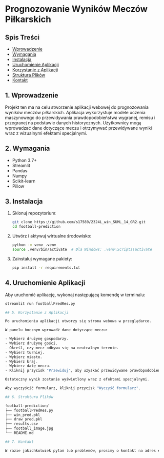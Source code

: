 # Prognozowanie Wyników Meczów Piłkarskich 

## Spis Treści 

- [Wprowadzenie](#wprowadzenie)
- [Wymagania](#wymagania)
- [Instalacja](#instalacja)
- [Uruchomienie Aplikacji](#uruchomienie-aplikacji)
- [Korzystanie z Aplikacji](#korzystanie-z-aplikacji)
- [Struktura Plików](#struktura-plików)
- [Kontakt](#kontakt)

## 1. Wprowadzenie 

Projekt ten ma na celu stworzenie aplikacji webowej do prognozowania wyników meczów piłkarskich. Aplikacja wykorzystuje modele uczenia maszynowego do przewidywania prawdopodobieństwa wygranej, remisu i przegranej na podstawie danych historycznych. Użytkownicy mogą wprowadzać dane dotyczące meczu i otrzymywać przewidywane wyniki wraz z wizualnymi efektami specjalnymi. 

## 2. Wymagania 

- Python 3.7+
- Streamlit
- Pandas
- Numpy
- Scikit-learn
- Pillow

## 3. Instalacja 

1. Sklonuj repozytorium:

    ```bash
    git clone https://github.com/s17580/2324L_win_SUML_14_GR2.git
    cd football-prediction
    ```

2. Utwórz i aktywuj wirtualne środowisko:

    ```bash
    python -m venv .venv
    source .venv/bin/activate  # Dla Windows: .venv\Scripts\activate
    ```

3. Zainstaluj wymagane pakiety:

    ```bash
    pip install -r requirements.txt
    ```

## 4. Uruchomienie Aplikacji 

Aby uruchomić aplikację, wykonaj następującą komendę w terminalu:

```bash
streamlit run footballPredRes.py

## 5. Korzystanie z Aplikacji

Po uruchomieniu aplikacji otworzy się strona webowa w przeglądarce.

W panelu bocznym wprowadź dane dotyczące meczu:

- Wybierz drużynę gospodarzy.
- Wybierz drużynę gości.
- Określ, czy mecz odbywa się na neutralnym terenie.
- Wybierz turniej.
- Wybierz miasto.
- Wybierz kraj.
- Wybierz datę meczu.
- Kliknij przycisk "Przewiduj", aby uzyskać przewidywane prawdopodobieństwo wygranej, remisu i przegranej.

Ostateczny wynik zostanie wyświetlony wraz z efektami specjalnymi.

Aby wyczyścić formularz, kliknij przycisk "Wyczyść formularz".

## 6. Struktura Plików

football-prediction/
├── footballPredRes.py
├── win_pred.pkl
├── draw_pred.pkl
├── results.csv
├── football_image.jpg
└── README.md

## 7. Kontakt

W razie jakichkolwiek pytań lub problemów, prosimy o kontakt na adres email: s17580@pjwstk.edu.pl
